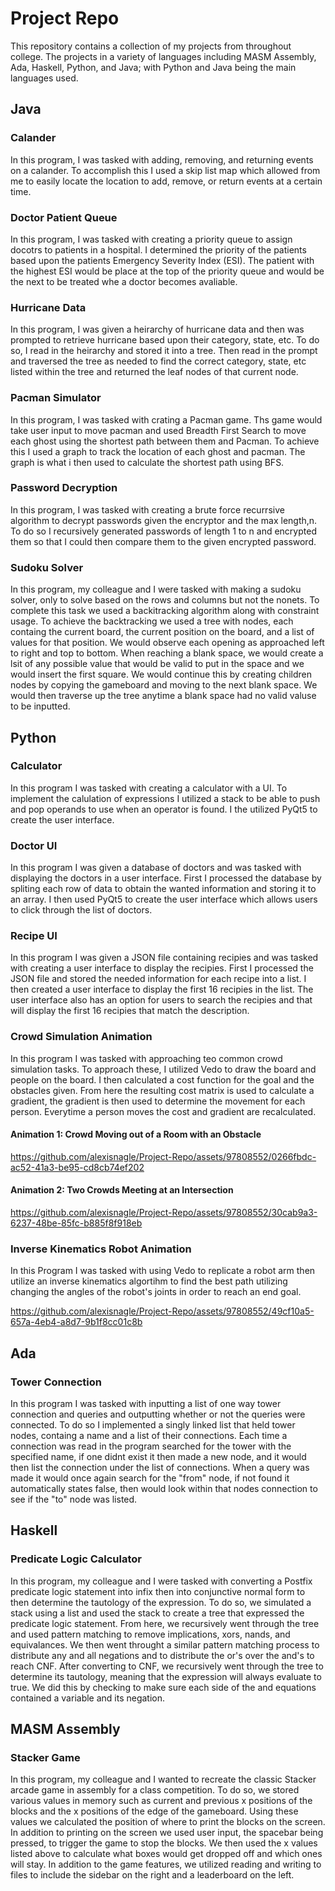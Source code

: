 # Project Repo
This repository contains a collection of my projects from throughout college. The projects in a variety of languages including MASM Assembly, Ada, Haskell, Python, and Java; with Python and Java being the main languages used. 

## Java
### Calander
In this program, I was tasked with adding, removing, and returning events on a calander. To accomplish this I used a skip list map which allowed from me to easily locate the location to add, remove, or return events at a certain time. 

### Doctor Patient Queue
In this program, I was tasked with creating a priority queue to assign docotrs to patients in a hospital. I determined the priority of the patients based upon the patients Emergency Severity Index (ESI). The patient with the highest ESI would be place at the top of the priority queue and would be the next to be treated whe a doctor becomes avaliable. 

### Hurricane Data
In this program, I was given a heirarchy of hurricane data and then was prompted to retrieve hurricane based upon their category, state, etc. To do so, I read in the heirarchy and stored it into a tree. Then read in the prompt and traversed the tree as needed to find the correct category, state, etc listed within the tree and returned the leaf nodes of that current node.

### Pacman Simulator
In this program, I was tasked with crating a Pacman game. Ths game would take user input to move pacman and used Breadth First Search to move each ghost using the shortest path between them and Pacman. To achieve this I used a graph to track the location of each ghost and pacman. The graph is what i then used to calculate the shortest path using BFS.

### Password Decryption
In this program, I was tasked with creating a brute force recurrsive algorithm to decrypt passwords given the encryptor and the max length,n. To do so I recursively generated passwords of length 1 to n and encrypted them so that I could then compare them to the given encrypted password.

### Sudoku Solver
In this program, my colleague and I were tasked with making a sudoku solver, only to solve based on the rows and columns but not the nonets. To complete this task we used a backitracking algorithm along with constraint usage. To achieve the backtracking we used a tree with nodes, each containg the current board, the current position on the board, and a list of values for that position. We would observe each opening as approached left to right and top to bottom. When reaching a blank space, we would create a lsit of any possible value that would be valid to put in the space and we would insert the first square. We would continue this by creating children nodes by copying the gameboard and moving to the next blank space. We would then traverse up the tree anytime a blank space had no valid valuse to be inputted. 

## Python
### Calculator
In this program I was tasked with creating a calculator with a UI. To implement the calulation of expressions I utilized a stack to be able to push and pop operands to use when an operator is found. I the utilized PyQt5 to create the user interface.

### Doctor UI
In this program I was given a database of doctors and was tasked with displaying the doctors in a user interface. First I processed the database by spliting each row of data to obtain the wanted information and storing it to an array. I then used PyQt5 to create the user interface which allows users to click through the list of doctors. 

### Recipe UI
In this program I was given a JSON file containing recipies and was tasked with creating a user interface to display the recipies. First I processed the JSON file and stored the needed information for each recipe into a list. I then created a user interface to display the first 16 recipies in the list. The user interface also has an option for users to search the recipies and that will display the first 16 recipies that match the description.

### Crowd Simulation Animation
In this program I was tasked with approaching teo common crowd simulation tasks. To approach these, I utilized Vedo to draw the board and people on the board. I then calculated a cost function for the goal and the obstacles given. From here the resulting cost matrix is used to calculate a gradient, the gradient is then used to determine the movement for each person. Everytime a person moves the cost and gradient are recalculated.
#### Animation 1: Crowd Moving out of a Room with an Obstacle
https://github.com/alexisnagle/Project-Repo/assets/97808552/0266fbdc-ac52-41a3-be95-cd8cb74ef202

#### Animation 2: Two Crowds Meeting at an Intersection
https://github.com/alexisnagle/Project-Repo/assets/97808552/30cab9a3-6237-48be-85fc-b885f8f918eb

### Inverse Kinematics Robot Animation
In this Program I was tasked with using Vedo to replicate a robot arm then utilize an inverse kinematics algortihm to find the best path utilizing changing the angles of the robot's joints in order to reach an end goal.

https://github.com/alexisnagle/Project-Repo/assets/97808552/49cf10a5-657a-4eb4-a8d7-9b1f8cc01c8b



## Ada
### Tower Connection
In this program I was tasked with inputting a list of one way tower connection and queries and outputting whether or not the queries were connected. To do so I implemented a singly linked list that held tower nodes, containg a name and a list of their connections. Each time a connection was read in the program searched for the tower with the specified name, if one didnt exist it then made a new node, and it would then list the connection under the list of connections. When a query was made it would once again search for the "from" node, if not found it automatically states false, then would look within that nodes connection to see if the "to" node was listed.

## Haskell 
### Predicate Logic Calculator
In this program, my colleague and I were tasked with converting a Postfix predicate logic statement into infix then into conjunctive normal form to then determine the tautology of the expression. To do so, we simulated a stack using a list and used the stack to create a tree that expressed the predicate logic statement. From here, we recursively went through the tree and used pattern matching to remove implications, xors, nands, and equivalances. We then went throught a similar pattern matching process to distribute any and all negations and to distribute the or's over the and's to reach CNF. After converting to CNF, we recursively went through the tree to determine its tautology, meaning that the expression will always evaluate to true. We did this by checking to make sure each side of the and equations contained a variable and its negation. 

## MASM Assembly
### Stacker Game
In this program, my colleague and I wanted to recreate the classic Stacker arcade game in assembly for a class competition. To do so, we stored various values in memory such as current and previous x positions of the blocks and the x positions of the edge of the gameboard. Using these values we calculated the position of where to print the blocks on the screen. In addition to printing on the screen we used user input, the spacebar being pressed, to trigger the game to stop the blocks. We then used the x values listed above to calculate what boxes would get dropped off and which ones will stay. In addition to the game features, we utilized reading and writing to files to include the sidebar on the right and a leaderboard on the left. 
